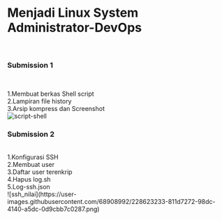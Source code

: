 <H1>Menjadi Linux System Administrator-DevOps</H1><br>

<H3>Submission 1</H3><br>

1.Membuat berkas Shell script <br>
2.Lampiran file history <br>
3.Arsip kompress dan Screenshot<br>
![script-shell](https://user-images.githubusercontent.com/68908992/228623225-c0033431-8447-423a-b880-137ff42b4e74.png)

<H3>Submission 2</H3><br>
1.Konfigurasi SSH <br>
2.Membuat user<br>
3.Daftar user terenkrip<br>
4.Hapus log.sh<br>
5.Log-ssh.json<br>
![ssh_nilai](https://user-images.githubusercontent.com/68908992/228623233-811d7272-98dc-4140-a5dc-0d9cbb7c0287.png)
